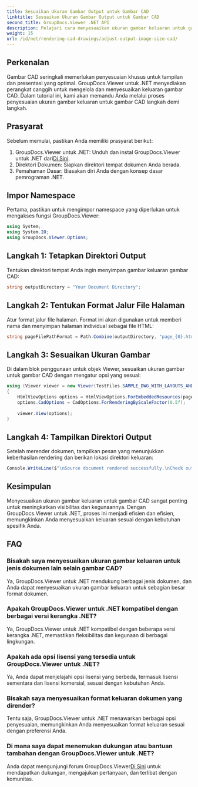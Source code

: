 ```yaml
---
title: Sesuaikan Ukuran Gambar Output untuk Gambar CAD
linktitle: Sesuaikan Ukuran Gambar Output untuk Gambar CAD
second_title: GroupDocs.Viewer .NET API
description: Pelajari cara menyesuaikan ukuran gambar keluaran untuk gambar CAD menggunakan GroupDocs.Viewer untuk .NET. Tingkatkan visibilitas dan kegunaan dengan mudah.
weight: 15
url: /id/net/rendering-cad-drawings/adjust-output-image-size-cad/
---
```

## Perkenalan
Gambar CAD seringkali memerlukan penyesuaian khusus untuk tampilan dan presentasi yang optimal. GroupDocs.Viewer untuk .NET menyediakan perangkat canggih untuk mengelola dan menyesuaikan keluaran gambar CAD. Dalam tutorial ini, kami akan memandu Anda melalui proses penyesuaian ukuran gambar keluaran untuk gambar CAD langkah demi langkah.
## Prasyarat
Sebelum memulai, pastikan Anda memiliki prasyarat berikut:
1.  GroupDocs.Viewer untuk .NET: Unduh dan instal GroupDocs.Viewer untuk .NET dari[Di Sini](https://releases.groupdocs.com/viewer/net/).
2. Direktori Dokumen: Siapkan direktori tempat dokumen Anda berada.
3. Pemahaman Dasar: Biasakan diri Anda dengan konsep dasar pemrograman .NET.

## Impor Namespace
Pertama, pastikan untuk mengimpor namespace yang diperlukan untuk mengakses fungsi GroupDocs.Viewer:
```csharp
using System;
using System.IO;
using GroupDocs.Viewer.Options;
```
## Langkah 1: Tetapkan Direktori Output
Tentukan direktori tempat Anda ingin menyimpan gambar keluaran gambar CAD:
```csharp
string outputDirectory = "Your Document Directory";
```
## Langkah 2: Tentukan Format Jalur File Halaman
Atur format jalur file halaman. Format ini akan digunakan untuk memberi nama dan menyimpan halaman individual sebagai file HTML:
```csharp
string pageFilePathFormat = Path.Combine(outputDirectory, "page_{0}.html");
```
## Langkah 3: Sesuaikan Ukuran Gambar
Di dalam blok penggunaan untuk objek Viewer, sesuaikan ukuran gambar untuk gambar CAD dengan mengatur opsi yang sesuai:
```csharp
using (Viewer viewer = new Viewer(TestFiles.SAMPLE_DWG_WITH_LAYOUTS_AND_LAYERS))
{
    HtmlViewOptions options = HtmlViewOptions.ForEmbeddedResources(pageFilePathFormat);
    options.CadOptions = CadOptions.ForRenderingByScaleFactor(0.5f);
    
    viewer.View(options);
}
```
## Langkah 4: Tampilkan Direktori Output
Setelah merender dokumen, tampilkan pesan yang menunjukkan keberhasilan rendering dan berikan lokasi direktori keluaran:
```csharp
Console.WriteLine($"\nSource document rendered successfully.\nCheck output in {outputDirectory}.");
```

## Kesimpulan
Menyesuaikan ukuran gambar keluaran untuk gambar CAD sangat penting untuk meningkatkan visibilitas dan kegunaannya. Dengan GroupDocs.Viewer untuk .NET, proses ini menjadi efisien dan efisien, memungkinkan Anda menyesuaikan keluaran sesuai dengan kebutuhan spesifik Anda.
## FAQ
### Bisakah saya menyesuaikan ukuran gambar keluaran untuk jenis dokumen lain selain gambar CAD?
Ya, GroupDocs.Viewer untuk .NET mendukung berbagai jenis dokumen, dan Anda dapat menyesuaikan ukuran gambar keluaran untuk sebagian besar format dokumen.
### Apakah GroupDocs.Viewer untuk .NET kompatibel dengan berbagai versi kerangka .NET?
Ya, GroupDocs.Viewer untuk .NET kompatibel dengan beberapa versi kerangka .NET, memastikan fleksibilitas dan kegunaan di berbagai lingkungan.
### Apakah ada opsi lisensi yang tersedia untuk GroupDocs.Viewer untuk .NET?
Ya, Anda dapat menjelajahi opsi lisensi yang berbeda, termasuk lisensi sementara dan lisensi komersial, sesuai dengan kebutuhan Anda.
### Bisakah saya menyesuaikan format keluaran dokumen yang dirender?
Tentu saja, GroupDocs.Viewer untuk .NET menawarkan berbagai opsi penyesuaian, memungkinkan Anda menyesuaikan format keluaran sesuai dengan preferensi Anda.
### Di mana saya dapat menemukan dukungan atau bantuan tambahan dengan GroupDocs.Viewer untuk .NET?
 Anda dapat mengunjungi forum GroupDocs.Viewer[Di Sini](https://forum.groupdocs.com/c/viewer/9) untuk mendapatkan dukungan, mengajukan pertanyaan, dan terlibat dengan komunitas.